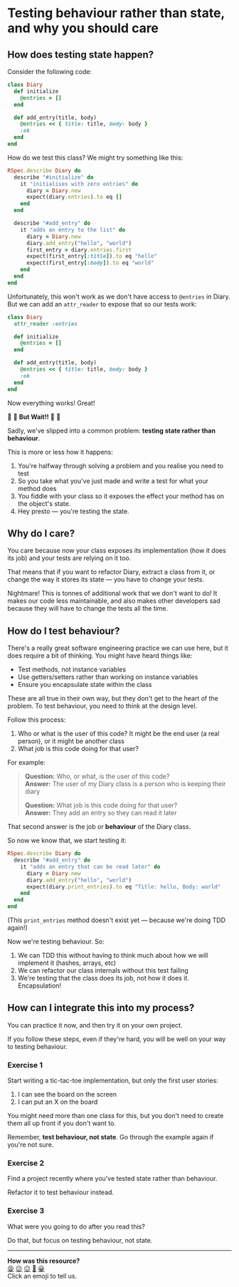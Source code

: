 # Testing behaviour rather than state, and why you should care

## How does testing state happen?

Consider the following code:

```ruby
class Diary
  def initialize
    @entries = []
  end

  def add_entry(title, body)
    @entries << { title: title, body: body }
    :ok
  end
end
```

How do we test this class? We might try something like this:

```ruby
RSpec.describe Diary do
  describe "#initialize" do
    it "initialises with zero entries" do
      diary = Diary.new
      expect(diary.entries).to eq []
    end
  end

  describe "#add_entry" do
    it "adds an entry to the list" do
      diary = Diary.new
      diary.add_entry("hello", "world")
      first_entry = diary.entries.first
      expect(first_entry[:title]).to eq "hello"
      expect(first_entry[:body]).to eq "world"
    end
  end
end
```

Unfortunately, this won't work as we don't have access to `@entries` in Diary.
But we can add an `attr_reader` to expose that so our tests work:

```ruby
class Diary
  attr_reader :entries

  def initialize
    @entries = []
  end

  def add_entry(title, body)
    @entries << { title: title, body: body }
    :ok
  end
end
```

Now everything works! Great!

🛑 🛑 **But Wait!!** 🛑 🛑

Sadly, we've slipped into a common problem: **testing state rather than behaviour**.

This is more or less how it happens:

1. You're halfway through solving a problem and you realise you need to test
2. So you take what you've just made and write a test for what your method does
3. You fiddle with your class so it exposes the effect your method has on the object's state.
4. Hey presto — you're testing the state.

## Why do I care?

You care because now your class exposes its implementation (how it does its job) and your tests are relying on it too.

That means that if you want to refactor Diary, extract a class from it, or change the way it stores its state — you have to change your tests.

Nightmare! This is tonnes of additional work that we don't want to do! It makes our code less maintainable, and also makes other developers sad because they will have to change the tests all the time.

## How do I test behaviour?

There's a really great software engineering practice we can use here, but it does require a bit of thinking. You might have heard things like:

* Test methods, not instance variables
* Use getters/setters rather than working on instance variables
* Ensure you encapsulate state within the class

These are all true in their own way, but they don't get to the heart of the problem. To test behaviour, you need to think at the design level.

Follow this process:

1. Who or what is the user of this code? It might be the end user (a real person), or it might be another class
2. What job is this code doing for that user?

For example:

> **Question:** Who, or what, is the user of this code?  
> **Answer:** The user of my Diary class is a person who is keeping their diary
>
> **Question:** What job is this code doing for that user?  
> **Answer:** They add an entry so they can read it later

That second answer is the job or **behaviour** of the Diary class.

So now we know that, we start testing it:

```ruby
RSpec.describe Diary do
  describe "#add_entry" do
    it "adds an entry that can be read later" do
      diary = Diary.new
      diary.add_entry("hello", "world")
      expect(diary.print_entries).to eq "Title: hello, Body: world"
    end
  end
end
```

(This `print_entries` method doesn't exist yet — because we're doing TDD again!)

Now we're testing behaviour. So:

1. We can TDD this without having to think much about how we will implement it (hashes, arrays, etc)
2. We can refactor our class internals without this test failing
3. We're testing that the class does its job, not how it does it. Encapsulation!

## How can I integrate this into my process?

You can practice it now, and then try it on your own project.

If you follow these steps, even if they're hard, you will be well on your way to testing behaviour.

### Exercise 1

Start writing a tic-tac-toe implementation, but only the first user stories:

1. I can see the board on the screen
2. I can put an X on the board

You might need more than one class for this, but you don't need to create them all up front if you don't want to.

Remember, **test behaviour, not state**. Go through the example again if you're not sure.

### Exercise 2

Find a project recently where you've tested state rather than behaviour.

Refactor it to test behaviour instead.

### Exercise 3

What were you going to do after you read this?

Do that, but focus on testing behaviour, not state.

<!-- BEGIN GENERATED SECTION DO NOT EDIT -->

---

**How was this resource?**  
[😫](https://airtable.com/shrUJ3t7KLMqVRFKR?prefill_Repository=skills-workshops&prefill_File=practicals/testing/behaviour_not_state.md&prefill_Sentiment=😫) [😕](https://airtable.com/shrUJ3t7KLMqVRFKR?prefill_Repository=skills-workshops&prefill_File=practicals/testing/behaviour_not_state.md&prefill_Sentiment=😕) [😐](https://airtable.com/shrUJ3t7KLMqVRFKR?prefill_Repository=skills-workshops&prefill_File=practicals/testing/behaviour_not_state.md&prefill_Sentiment=😐) [🙂](https://airtable.com/shrUJ3t7KLMqVRFKR?prefill_Repository=skills-workshops&prefill_File=practicals/testing/behaviour_not_state.md&prefill_Sentiment=🙂) [😀](https://airtable.com/shrUJ3t7KLMqVRFKR?prefill_Repository=skills-workshops&prefill_File=practicals/testing/behaviour_not_state.md&prefill_Sentiment=😀)  
Click an emoji to tell us.

<!-- END GENERATED SECTION DO NOT EDIT -->
